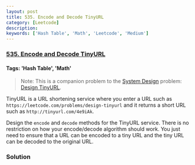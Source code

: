 ```yaml
---
layout: post
title: 535. Encode and Decode TinyURL
category: [Leetcode]
description: 
keywords: ['Hash Table', 'Math', 'Leetcode', 'Medium']
---
```

### [535. Encode and Decode TinyURL](https://leetcode.com/problems/encode-and-decode-tinyurl)

#### Tags: 'Hash Table', 'Math'

<div class="content__u3I1 question-content__JfgR"><div><blockquote>Note: This is a companion problem to the <a href="https://leetcode.com/discuss/interview-question/system-design/" target="_blank">System Design</a> problem: <a href="https://leetcode.com/discuss/interview-question/124658/Design-a-URL-Shortener-(-TinyURL-)-System/" target="_blank">Design TinyURL</a>.</blockquote>
<p>TinyURL is a URL shortening service where you enter a URL such as <code>https://leetcode.com/problems/design-tinyurl</code> and it returns a short URL such as <code>http://tinyurl.com/4e9iAk</code>.</p>
<p>Design the <code>encode</code> and <code>decode</code> methods for the TinyURL service. There is no restriction on how your encode/decode algorithm should work. You just need to ensure that a URL can be encoded to a tiny URL and the tiny URL can be decoded to the original URL.</p>
</div></div>

### Solution
